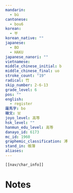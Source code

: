 ```yaml
---
mandarin:
  - bù
cantonese:
  - bou6
korean:
  - 부
korean_native: ""
japanese:
  - BO
  - HAKU
japanese_nanori: ""
vietnamese:
middle_chinese_initial: b
middle_chinese_final: uo
stroke_count: "19"
radical: 竹
skip_number: 2-6-13
grade_level: 6
pos: ""
english:
  - register
羅馬字: bo
韓文: 보
joyo_level: 高等
hsk_level: ""
hanmun_edu_level: 高等
danayo_id: 6173
mc_id: 1960
graphemic_classification: 溥
stand_in: 帳簿
aliases:
---
```

```meta-bind-embed
[[nav/char_info]]
```

# Notes

